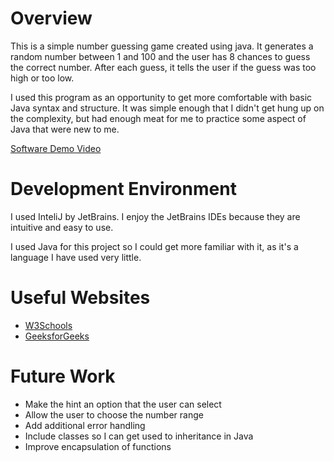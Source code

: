 # Overview

This is a simple number guessing game created using java. It generates a random number between 1 and 100 and the user has 8 chances to guess the correct number. After each guess, it tells the user if the guess was too high or too low. 

I used this program as an opportunity to get more comfortable with basic Java syntax and structure. It was simple enough that I didn't get hung up on the complexity, but had enough meat for me to practice some aspect of Java that were new to me.

[Software Demo Video](https://youtu.be/f2n5gxGvEYY)

# Development Environment

I used InteliJ by JetBrains. I enjoy the JetBrains IDEs because they are intuitive and easy to use. 

I used Java for this project so I could get more familiar with it, as it's a language I have used very little.

# Useful Websites

- [W3Schools](https://www.w3schools.com/java/default.asp)
- [GeeksforGeeks](https://www.geeksforgeeks.org/java/?ref=outind)

# Future Work

- Make the hint an option that the user can select
- Allow the user to choose the number range
- Add additional error handling
- Include classes so I can get used to inheritance in Java
- Improve encapsulation of functions
